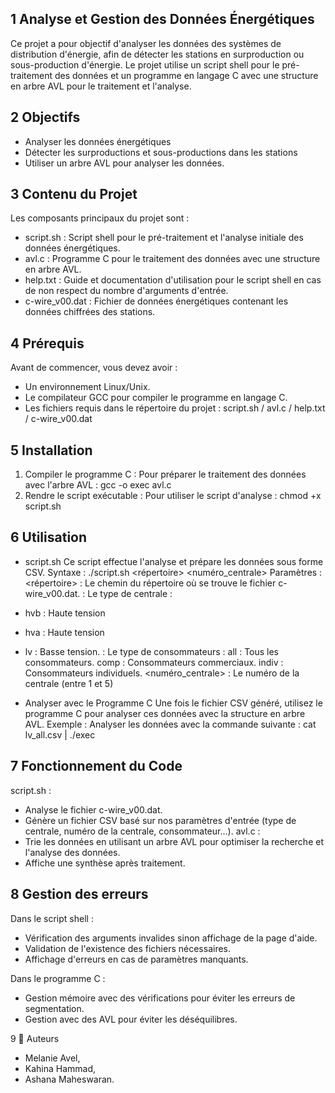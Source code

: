 ## 1  Analyse et Gestion des Données Énergétiques

Ce projet a pour objectif d'analyser les données des systèmes de distribution d'énergie, afin de détecter les stations en surproduction ou sous-production d'énergie. Le projet utilise un script shell pour le pré-traitement des données et un programme en langage C avec une structure en arbre AVL pour le traitement et l'analyse.

## 2  Objectifs
- Analyser les données énergétiques 
- Détecter les surproductions et sous-productions dans les stations 
- Utiliser un arbre AVL pour analyser les données.

## 3 Contenu du Projet
Les composants principaux du projet sont :
- script.sh : Script shell pour le pré-traitement et l'analyse initiale des données énergétiques.
- avl.c : Programme C pour le traitement des données avec une structure en arbre AVL.
- help.txt : Guide et documentation d'utilisation pour le script shell en cas de non respect du nombre d'arguments d'entrée.
- c-wire_v00.dat : Fichier de données énergétiques contenant les données chiffrées des stations.
  
## 4 Prérequis
Avant de commencer, vous devez avoir :
- Un environnement Linux/Unix.
- Le compilateur GCC pour compiler le programme en langage C.
- Les fichiers requis dans le répertoire du projet : script.sh / avl.c / help.txt / c-wire_v00.dat


## 5 Installation

1. Compiler le programme C : Pour préparer le traitement des données avec l'arbre AVL : gcc -o exec avl.c 
2. Rendre le script exécutable : Pour utiliser le script d'analyse : chmod +x script.sh

## 6  Utilisation

- script.sh
Ce script effectue l'analyse et prépare les données sous forme CSV.
Syntaxe : ./script.sh <répertoire> <type> <consommateur> <numéro_centrale>
Paramètres :
<répertoire> : Le chemin du répertoire où se trouve le fichier c-wire_v00.dat.
<type> : Le type de centrale : 
- hvb : Haute tension
- hva : Haute tension
- lv : Basse tension.
<consommateur> : Le type de consommateurs : all : Tous les consommateurs.  comp : Consommateurs commerciaux.  indiv : Consommateurs individuels.
<numéro_centrale> : Le numéro de la centrale (entre 1 et 5)

- Analyser avec le Programme C
Une fois le fichier CSV généré, utilisez le programme C pour analyser ces données avec la structure en arbre AVL.
Exemple : Analyser les données avec la commande suivante : cat lv_all.csv | ./exec

## 7 Fonctionnement du Code

 script.sh :
- Analyse le fichier c-wire_v00.dat.
- Génère un fichier CSV basé sur nos paramètres d'entrée (type de centrale, numéro de la centrale, consommateur...).
avl.c :
- Trie les données en utilisant un arbre AVL pour optimiser la recherche et l'analyse des données.
- Affiche une synthèse après traitement.


## 8 Gestion des erreurs

Dans le script shell :
- Vérification des arguments invalides sinon affichage de la page d'aide.
- Validation de l'existence des fichiers nécessaires.
- Affichage d'erreurs en cas de paramètres manquants.

Dans le programme C :
- Gestion mémoire avec des vérifications pour éviter les erreurs de segmentation.
- Gestion avec des AVL pour éviter les déséquilibres.



9 👥 Auteurs
- Melanie Avel,
- Kahina Hammad,
- Ashana Maheswaran.




